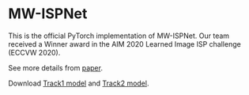 # MW-ISPNet

This is the official PyTorch implementation  of MW-ISPNet. Our team received a Winner award in the AIM 2020 Learned Image ISP challenge (ECCVW 2020). 

See more details from [paper](https://arxiv.org/pdf/2011.04994.pdf).

Download [Track1 model](https://drive.google.com/drive/folders/1lt5eXn49LgLzdj3z7k7lPK0B7obiLIHd?usp=sharing) and [Track2 model](https://drive.google.com/drive/folders/1uyU1huZnh8Wf7BYFkXVfrTl64EuFNcO7?usp=sharing).  
